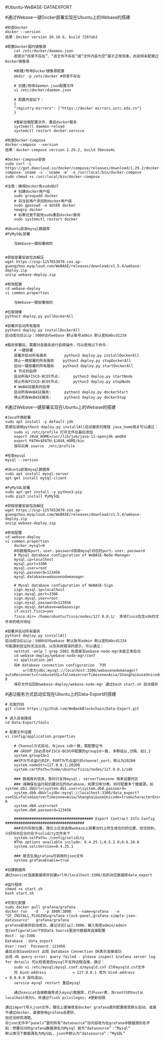 #Ubuntu-WeBASE-DATAEXPORT

#通过Webase一键Docker部署实现在Ubuntu上的Webase的搭建

    #检查Docker
    docker --version
    结果：Docker version 20.10.0, build 7287ab3

    #配置Docker国内镜像源
        cat /etc/docker/daemon.json
        若提示“目录不存在”、“该文件不存在”或“文件内容为空”属于正常现象，则说明未配置过Docker镜像源

        #新建/修改Docker镜像源配置
        mkdir -p /etc/docker #目录不存在

        # 创建/修改daemon.json配置文件
        vi /etc/docker/daemon.json

        # 配置内容如下：
        {
        "registry-mirrors": ["https://docker.mirrors.ustc.edu.cn"]
        }

        #重新加载配置文件，重启docker服务
        systemctl daemon-reload
        systemctl restart docker.service

    #检查Docker-Compose
    docker-compose --version
    结果：docker-compose version 1.29.2, build 5becea4c

    #Docker-Compose安装
    sudo curl -L https://get.daocloud.io/docker/compose/releases/download/1.29.2/docker-compose-`uname -s`-`uname -m` -o /usr/local/bin/docker-compose
    sudo chmod +x /usr/local/bin/docker-compose

    #注意：确保Docker免sudo执行
        # 创建docker用户组
        sudo groupadd docker
        # 将当前用户添加到docker用户组
        sudo gpasswd -a $USER docker
        newgrp docker 
        # 如果还是不能免sudo重启docker服务
        sudo systemctl restart docker

    #Ubuntu安装mysql数据库
    #PyMySQL部署

        与Webase一键部署相同


    #获取部署安装包及解压
    wget https://osp-1257653870.cos.ap-guangzhou.myqcloud.com/WeBASE/releases/download/v1.5.4/webase-deploy.zip
    unzip webase-deploy.zip

    #修改配置
    cd webase-deploy
    vi common.properties

        与Webase一键部署相同

    #拉取镜像
    python3 deploy.py pullDockerAll
    
    #部署并启动所有服务
    python3 deploy.py installDockerAll
    启动成功后以ip：5000访问webase 默认账号admin 默认密码Abcd1234

    #服务部署后，需要对各服务进行启停操作，可以使用以下命令：
        # 一键部署
        部署并启动所有服务        python3 deploy.py installDockerAll
        停止一键部署的所有服务    python3 deploy.py stopDockerAll
        启动一键部署的所有服务    python3 deploy.py startDockerAll
        # 节点的启停
        启动所有FISCO-BCOS节点:      python3 deploy.py startNode
        停止所有FISCO-BCOS节点:      python3 deploy.py stopNode
        # WeBASE服务的启停
        启动所有WeBASE服务:      python3 deploy.py dockerStart
        停止所有WeBASE服务:      python3 deploy.py dockerStop



#通过Webase一键部署实现在Ubuntu上的Webase的搭建

    #Java环境部署
    sudo apt install -y default-jdk
    若是在调用python3 deploy.py installAll启动服务时报错 java_home相关可以通过：
        sudo vi /etc/profile 打开文件在最后添加
        export JAVA_HOME=/usr/lib/jvm/java-11-openjdk-amd64
        export PATH=$PATH:$JAVA_HOME/bin
        保存后再 source  /etc/profile

    #检查mysql
    mysql --version

    #Ubuntu安装mysql数据库
    sudo apt install mysql-server
    apt-get install mysql-client

    #PyMySQL部署
    sudo apt-get install -y python3-pip
    sudo pip3 install PyMySQL

    #获取部署安装包及解压
    wget https://osp-1257653870.cos.ap-guangzhou.myqcloud.com/WeBASE/releases/download/v1.5.4/webase-deploy.zip
    unzip webase-deploy.zip

    #修改配置
    cd webase-deploy
    vi common.properties
        docker.mysql=0
        #将数据库port，user，password改成mysql对应的port，user，password
        # Mysql database configuration of WeBASE-Node-Manager
        mysql.ip=localhost
        mysql.port=3306
        mysql.user=root
        mysql.password=123456
        mysql.database=webasenodemanager

        # Mysql database configuration of WeBASE-Sign
        sign.mysql.ip=localhost
        sign.mysql.port=3306
        sign.mysql.user=root
        sign.mysql.password=123456
        sign.mysql.database=webasesign
        if.exist.fisco=yes
        fisco.dir= /home/ubuntu/fisco/nodes/127.0.0.1/  本地fisco包含sdk的文件夹的绝对地址

    #部署并启动所有服务
    python3 deploy.py installAll
    启动成功后以ip：5000访问webase 默认账号admin 默认密码Abcd1234
    可能遇到验证码无法出现，以及系统错误的提示，可以通过：
        netstat -anlp | grep 5001 检查是否webase-node-mgr未能正常启动
        cd webase-deploy/webase-node-mgr/conf
        vi application.yml
        将# database connection configuration  下的
            url改为jdbc:mysql://localhost:3306/webasenodemanager?autoReconnect=true&useSSL=false&serverTimezone=Asia/Shanghai&useUnicode=true&characterEncoding=UTF-8
        保存文件后回到webase-deploy/webase-node-mgr 通过bash start.sh 启动服务

#通过服务方式启动实现在Ubuntu上的Data-Export的搭建   

    # 拉取代码
    git clone https://github.com/WeBankBlockchain/Data-Export.git 

    # 进入安装路径
    cd Data-Export/tools
    
    # 配置文件设置
    vi config/application.properties

        # Channel方式启动，与java sdk一致，需配置证书
        ## GROUP_ID必须与FISCO-BCOS中配置的groupId一致, 多群组以,分隔，如1,2
        system.groupId=1 
        ##IP为节点运行的IP，PORT为节点运行的channel_port，默认为20200
        system.nodeStr=127.0.0.1:20200
        system.certPath=/home/ubuntu/fisco/nodes/127.0.0.1/sdk 

        ### 数据库的信息，暂时只支持mysql； serverTimezone 用来设置时区
        ### 请确保在运行前创建对应的database，如果分库分表，则可配置多个数据源，如system.db1.dbUrl=\system.db1.user=\system.db0.password=
        system.db0.dbUrl=jdbc:mysql://localhost:3306/data_export?useSSL=false&serverTimezone=Asia/Shanghai&useUnicode=true&characterEncoding=UTF-8
        system.db0.user=root
        system.db0.password=123456

        #################################### Export Contract Info Config ####################################
        ###合约存放位置，理论上应该选择webase上部署合约上所生成合约的位置，但没找到，只好将对应合约存于solidity文件夹下
        system.solPath=./config/solidity
        #The options available include: 0.4.25.1;0.5.2.0;0.6.10.0
        system.solcVersion=0.4.25.1

        ### 是否生成grafana可调用的json文件
        system.grafanaEnable=true
    
    #创建数据库
    通过navicat连接数据库并创建url中/localhost:3306/后的对应数据库data_export

    #运行程序
    chmod +x start.sh
    bash start.sh

    #可视化配置
    sudo docker pull grafana/grafana
    docker run   -d   -p 3000:3000   --name=grafana   -e "GF_INSTALL_PLUGINS=grafana-clock-panel,grafana-simple-json-datasource"   grafana/grafana
    grafana安装并启动成功，通过访问[ip]:3000，输入账密admin/admin
    在Configuration下的Data Source里进行数据库连接配置
    Host： ip:3306
    Database ：data_export
    User：root  Password：123456
    最后点击Save&test 出现 Database Connection OK表示连接成功
    出现 db query error: query failed - please inspect Grafana server log for details 可以检查是否mysql不支持远程连接，通过：
        sudo vi /etc/mysql/mysql.conf.d/mysqld.cnf 打开mysqld.cnf文件
        将 bind-address            = 127.0.0.1 改为 bind-address            = 0.0.0.0 保存退出。
        service mysql restart 重启mysql

        通过navicat连接数据库进入mysql数据库，打开user表，将root行的host从localhost改为%，并通过flush privileges; #更新权限 

    通过import导入json文件，理论上直接改变docker grafana里的配置使其默认启动，或是不通过docker，直接使用grafana会更好，
    但还没研究清楚。 
    将json文件中“panels”里的所有“datasource”后内容改为在grafana中数据源的名字
    如：想要访问的grafana数据源名为Mysql 就令“datasource”：“Mysql”
    默认情况下数据源名为MySQL，json中默认为“datasource”：“MySQL”








